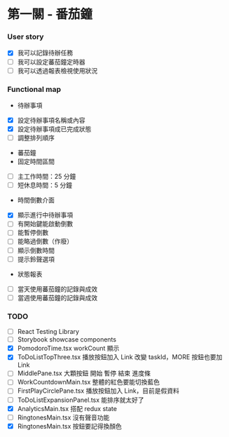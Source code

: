 # 第一關 - 番茄鐘

### User story

- [x] 我可以記錄待辦任務
- [ ] 我可以設定蕃茄鐘定時器
- [ ] 我可以透過報表檢視使用狀況

### Functional map

- 待辦事項
- [x] 設定待辦事項名稱或內容
- [x] 設定待辦事項成已完成狀態
- [ ] 調整排列順序
- 蕃茄鐘
 - 固定時間區間
 - [ ] 主工作時間：25 分鐘
 - [ ] 短休息時間：5 分鐘
 - 時間倒數介面
 - [x] 顯示進行中待辦事項
 - [ ] 有開始鍵能啟動倒數
 - [ ] 能暫停倒數
 - [ ] 能略過倒數（作廢）
 - [ ] 顯示倒數時間
 - [ ] 提示鈴聲選項
- 狀態報表
 - [ ] 當天使用蕃茄鐘的記錄與成效
 - [ ] 當週使用蕃茄鐘的記錄與成效 

### TODO

- [ ] React Testing Library
- [ ] Storybook showcase components
- [x] PomodoroTime.tsx workCount 顯示
- [x] ToDoListTopThree.tsx 播放按鈕加入 Link 改變 taskId，MORE 按鈕也要加 Link
- [ ] MiddlePane.tsx 大顆按鈕 開始 暫停 結束 進度條
- [ ] WorkCountdownMain.tsx 整體的紅色要能切換藍色
- [ ] FirstPlayCirclePane.tsx 播放按鈕加入 Link，目前是假資料
- [ ] ToDoListExpansionPanel.tsx 能排序就太好了
- [x] AnalyticsMain.tsx 搭配 redux state
- [ ] RingtonesMain.tsx 沒有聲音功能
- [x] RingtonesMain.tsx 按鈕要記得換顏色

